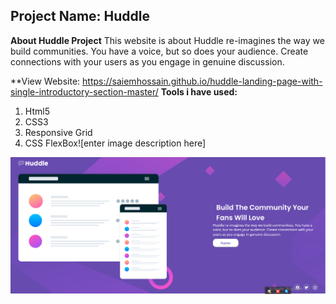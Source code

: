 ## **Project Name: Huddle**

**About Huddle Project**
This website is about  Huddle re-imagines the way we build communities. You have a voice, but so does your audience. Create connections with your users as you engage in genuine discussion.

**View Website: https://saiemhossain.github.io/huddle-landing-page-with-single-introductory-section-master/
**Tools i have used:**

 1. Html5
 2. CSS3
 3. Responsive Grid
4.  CSS FlexBox![enter image description here]

![enter image description here](https://github.com/Saiemhossain/huddle-landing-page-with-single-introductory-section-master/blob/main/images/Coverpic.png?raw=true)


